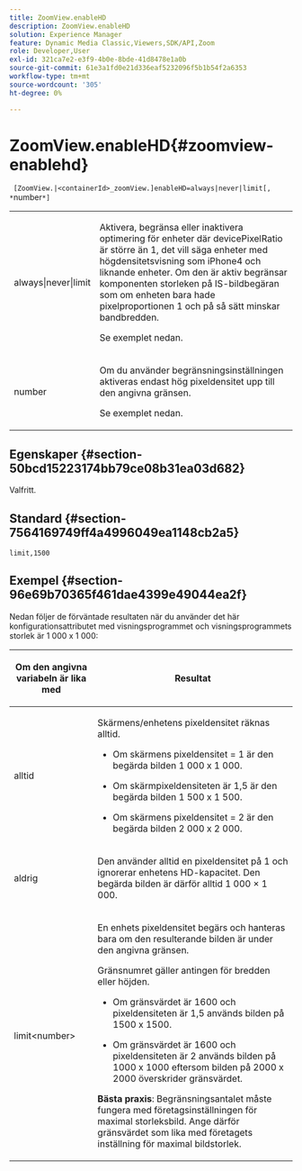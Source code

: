 ```yaml
---
title: ZoomView.enableHD
description: ZoomView.enableHD
solution: Experience Manager
feature: Dynamic Media Classic,Viewers,SDK/API,Zoom
role: Developer,User
exl-id: 321ca7e2-e3f9-4b0e-8bde-41d8478e1a0b
source-git-commit: 61e3a1fd0e21d336eaf5232096f5b1b54f2a6353
workflow-type: tm+mt
source-wordcount: '305'
ht-degree: 0%

---
```


# ZoomView.enableHD{#zoomview-enablehd}

` [ZoomView.|<containerId>_zoomView.]enableHD=always|never|limit[, *`number`*]`

<table id="table_0BEA0B5FFDF64E5594B534B2A87A6D88"> 
 <tbody> 
  <tr> 
   <td colname="col1"> <p> <span class="codeph"> always|never|limit</span> </p> </td> 
   <td colname="col2"> <p> Aktivera, begränsa eller inaktivera optimering för enheter där <span class="codeph"> devicePixelRatio</span> är större än <span class="codeph"> 1</span>, det vill säga enheter med högdensitetsvisning som iPhone4 och liknande enheter. Om den är aktiv begränsar komponenten storleken på IS-bildbegäran som om enheten bara hade pixelproportionen <span class="codeph"> 1</span> och på så sätt minskar bandbredden. </p> <p>Se exemplet nedan. </p> </td> 
  </tr> 
  <tr> 
   <td colname="col1"> <p> <span class="codeph"> <span class="varname"> number</span> </span> </p> </td> 
   <td colname="col2"> <p> Om du använder begränsningsinställningen aktiveras endast hög pixeldensitet upp till den angivna gränsen. </p> <p>Se exemplet nedan. </p> </td> 
  </tr> 
 </tbody> 
</table>

## Egenskaper {#section-50bcd15223174bb79ce08b31ea03d682}

Valfritt.

## Standard {#section-7564169749ff4a4996049ea1148cb2a5}

`limit,1500`

## Exempel {#section-96e69b70365f461dae4399e49044ea2f}

Nedan följer de förväntade resultaten när du använder det här konfigurationsattributet med visningsprogrammet och visningsprogrammets storlek är 1 000 x 1 000:

<table id="table_F97FEDA0EE1B4EF6AC9FF9060548ACA4"> 
 <thead> 
  <tr> 
   <th colname="col1" class="entry"> <p>Om den angivna variabeln är lika med </p> </th> 
   <th colname="col2" class="entry"> <p>Resultat </p> </th> 
  </tr> 
 </thead>
 <tbody> 
  <tr> 
   <td colname="col1"> <p> <span class="codeph"> alltid</span> </p> </td> 
   <td colname="col2"> <p>Skärmens/enhetens pixeldensitet räknas alltid.</p> <p> 
     <ul id="ul_D8F31FDFCDB74B75A3B1BFBEE33AF2E2"> 
      <li id="li_8A1C6DCCE10545349C73029729211BB2"> <p>Om skärmens pixeldensitet = 1 är den begärda bilden 1 000 x 1 000. </p> </li> 
      <li id="li_884156A34AC64B4E9B3ACC4C25EB710F"> <p>Om skärmpixeldensiteten är 1,5 är den begärda bilden 1 500 x 1 500. </p> </li> 
      <li id="li_7EC699284A7F4E679E512C3DA8B5454F"> <p>Om skärmens pixeldensitet = 2 är den begärda bilden 2 000 x 2 000. </p> </li> 
     </ul> </p> </td> 
  </tr> 
  <tr> 
   <td colname="col1"> <p> <span class="codeph"> aldrig</span> </p> </td> 
   <td colname="col2"> <p>Den använder alltid en pixeldensitet på 1 och ignorerar enhetens HD-kapacitet. Den begärda bilden är därför alltid 1 000 × 1 000. </p> </td> 
  </tr> 
  <tr> 
   <td colname="col1"> <p> <span class="codeph"> limit&lt;number&gt;</span> </p> </td> 
   <td colname="col2"> <p>En enhets pixeldensitet begärs och hanteras bara om den resulterande bilden är under den angivna gränsen. </p> <p>Gränsnumret gäller antingen för bredden eller höjden. </p> <p> 
     <ul id="ul_CEC06B2280164951BA1A0ADED99E8050"> 
      <li id="li_CA7A0980ACC54690A4F212DF53E2DC8A"> <p>Om gränsvärdet är 1600 och pixeldensiteten är 1,5 används bilden på 1500 x 1500. </p> </li> 
      <li id="li_A4AAD7FBFA0347B082789511CA6768A5"> <p>Om gränsvärdet är 1600 och pixeldensiteten är 2 används bilden på 1000 x 1000 eftersom bilden på 2000 x 2000 överskrider gränsvärdet. </p> </li> 
     </ul> </p> <p> <b>Bästa praxis</b>: Begränsningsantalet måste fungera med företagsinställningen för maximal storleksbild. Ange därför gränsvärdet som lika med företagets inställning för maximal bildstorlek. </p> </td> 
  </tr> 
 </tbody> 
</table>
